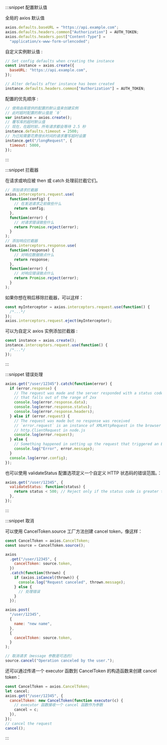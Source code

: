 :::snippet 配置默认值

全局的 axios 默认值

```javascript
axios.defaults.baseURL = "https://api.example.com";
axios.defaults.headers.common["Authorization"] = AUTH_TOKEN;
axios.defaults.headers.post["Content-Type"] =
  "application/x-www-form-urlencoded";
```

自定义实例默认值 :

```javascript
// Set config defaults when creating the instance
const instance = axios.create({
  baseURL: "https://api.example.com",
});

// Alter defaults after instance has been created
instance.defaults.headers.common["Authorization"] = AUTH_TOKEN;
```

配置的优先顺序 :

```javascript
// 使用由库提供的配置的默认值来创建实例
// 此时超时配置的默认值是 `0`
var instance = axios.create();
// 覆写库的超时默认值
// 现在，在超时前，所有请求都会等待 2.5 秒
instance.defaults.timeout = 2500;
// 为已知需要花费很长时间的请求覆写超时设置
instance.get("/longRequest", {
  timeout: 5000,
});
```

:::

:::snippet 拦截器

在请求或响应被 then 或 catch 处理前拦截它们。

```javascript
// 添加请求拦截器
axios.interceptors.request.use(
  function(config) {
    // 在发送请求之前做些什么
    return config;
  },
  function(error) {
    // 对请求错误做些什么
    return Promise.reject(error);
  }
);
// 添加响应拦截器
axios.interceptors.response.use(
  function(response) {
    // 对响应数据做点什么
    return response;
  },
  function(error) {
    // 对响应错误做点什么
    return Promise.reject(error);
  }
);
```

如果你想在稍后移除拦截器，可以这样：

```javascript
const myInterceptor = axios.interceptors.request.use(function() {
  /*...*/
});
axios.interceptors.request.eject(myInterceptor);
```

可以为自定义 axios 实例添加拦截器 :

```javascript
const instance = axios.create();
instance.interceptors.request.use(function() {
  /*...*/
});
```

:::

:::snippet 错误处理

```javascript
axios.get("/user/12345").catch(function(error) {
  if (error.response) {
    // The request was made and the server responded with a status code
    // that falls out of the range of 2xx
    console.log(error.response.data);
    console.log(error.response.status);
    console.log(error.response.headers);
  } else if (error.request) {
    // The request was made but no response was received
    // `error.request` is an instance of XMLHttpRequest in the browser and an instance of
    // http.ClientRequest in node.js
    console.log(error.request);
  } else {
    // Something happened in setting up the request that triggered an Error
    console.log("Error", error.message);
  }
  console.log(error.config);
});
```

也可以使用 validateStatus 配置选项定义一个自定义 HTTP 状态码的错误范围。：

```javascript
axios.get("/user/12345", {
  validateStatus: function(status) {
    return status < 500; // Reject only if the status code is greater than or equal to 500
  },
});
```

:::

:::snippet 取消

可以使用 CancelToken.source 工厂方法创建 cancel token，像这样：

```javascript
const CancelToken = axios.CancelToken;
const source = CancelToken.source();

axios
  .get("/user/12345", {
    cancelToken: source.token,
  })
  .catch(function(thrown) {
    if (axios.isCancel(thrown)) {
      console.log("Request canceled", thrown.message);
    } else {
      // 处理错误
    }
  });

axios.post(
  "/user/12345",
  {
    name: "new name",
  },
  {
    cancelToken: source.token,
  }
);

// 取消请求（message 参数是可选的）
source.cancel("Operation canceled by the user.");
```

还可以通过传递一个 executor 函数到 CancelToken 的构造函数来创建 cancel token：

```javascript
const CancelToken = axios.CancelToken;
let cancel;
axios.get("/user/12345", {
  cancelToken: new CancelToken(function executor(c) {
    // executor 函数接收一个 cancel 函数作为参数
    cancel = c;
  }),
});
// cancel the request
cancel();
```

:::
